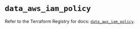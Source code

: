 # `data_aws_iam_policy`

Refer to the Terraform Registry for docs: [`data_aws_iam_policy`](https://registry.terraform.io/providers/hashicorp/aws/4.54.0/docs/data-sources/iam_policy).

